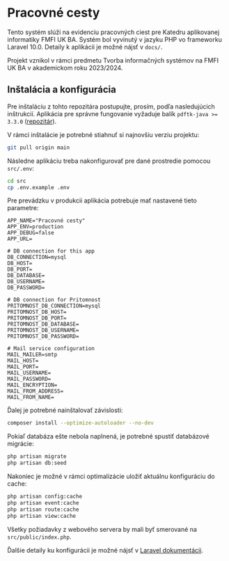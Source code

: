 # Pracovné cesty

Tento systém slúži na evidenciu pracovných ciest pre Katedru aplikovanej informatiky FMFI UK BA.
Systém bol vyvinutý v jazyku PHP vo frameworku Laravel 10.0.
Detaily k aplikácii je možné nájsť v `docs/`.

Projekt vznikol v rámci predmetu Tvorba informačných systémov na FMFI UK BA v akademickom roku 2023/2024.

## Inštalácia a konfigurácia
Pre inštaláciu z tohto repozitára postupujte, prosím, podľa nasledujúcich inštrukcií.
Aplikácia pre správne fungovanie vyžaduje balík `pdftk-java >= 3.3.0` 
([repozitár](https://gitlab.com/pdftk-java/pdftk)).

V rámci inštalácie je potrebné stiahnuť si najnovšiu verziu projektu:
```sh
git pull origin main
```

Následne aplikáciu treba nakonfigurovať pre dané prostredie pomocou `src/.env`:
```sh
cd src
cp .env.example .env
```
Pre prevádzku v produkcii aplikácia potrebuje mať nastavené tieto parametre:
```dotenv
APP_NAME="Pracovné cesty"
APP_ENV=production
APP_DEBUG=false
APP_URL=

# DB connection for this app
DB_CONNECTION=mysql
DB_HOST=
DB_PORT=
DB_DATABASE=
DB_USERNAME=
DB_PASSWORD=

# DB connection for Pritomnost
PRITOMNOST_DB_CONNECTION=mysql
PRITOMNOST_DB_HOST=
PRITOMNOST_DB_PORT=
PRITOMNOST_DB_DATABASE=
PRITOMNOST_DB_USERNAME=
PRITOMNOST_DB_PASSWORD=

# Mail service configuration
MAIL_MAILER=smtp
MAIL_HOST=
MAIL_PORT=
MAIL_USERNAME=
MAIL_PASSWORD=
MAIL_ENCRYPTION=
MAIL_FROM_ADDRESS=
MAIL_FROM_NAME=
```

Ďalej je potrebné nainštalovať závislosti:
```sh
composer install --optimize-autoloader --no-dev
```

Pokiaľ databáza ešte nebola naplnená, je potrebné spustiť databázové migrácie:
```sh
php artisan migrate
php artisan db:seed
```

Nakoniec je možné v rámci optimalizácie uložiť aktuálnu konfiguráciu do cache:
```sh
php artisan config:cache
php artisan event:cache
php artisan route:cache
php artisan view:cache
```

Všetky požiadavky z webového servera by mali byť smerované na `src/public/index.php`.

Ďalšie detaily ku konfigurácii je možné nájsť v [Laravel dokumentácii](https://laravel.com/docs/10.x/deployment).


